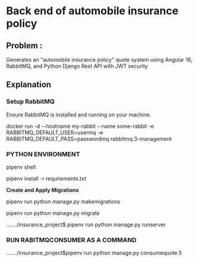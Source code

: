 

# Back end of automobile insurance policy
## Problem :
Generates an "automobile insurance policy" quote system  using Angular 16, RabbitMQ, and Python Django Rest API with JWT security


## Explanation

### Setup RabbitMQ

Ensure RabbitMQ is installed and running on your machine. 

docker run -d --hostname my-rabbit --name some-rabbit -e RABBITMQ_DEFAULT_USER=usermq -e RABBITMQ_DEFAULT_PASS=passwordmq rabbitmq:3-management



### PYTHON ENVIRONMENT

pipenv shell

pipenv install -r requirements.txt



**Create and Apply Migrations**

pipenv run python manage.py makemigrations

pipenv run python manage.py migrate

......./insurance_project$ pipenv run python manage.py runserver



### RUN RABITMQCONSUMER AS A COMMAND

......./insurance_project$pipenv run python manage.py consumequote  5
